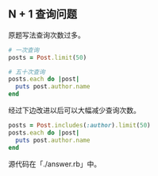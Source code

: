 ## N + 1 查询问题
原题写法查询次数过多。

```ruby
# 一次查询
posts = Post.limit(50)

# 五十次查询
posts.each do |post|
  puts post.author.name
end
```

经过下边改进以后可以大幅减少查询次数。

```ruby
posts = Post.includes(:author).limit(50)
posts.each do |post|
  puts post.author.name
end
```

源代码在「./answer.rb」中。
